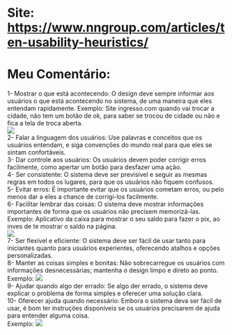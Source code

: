 # Site: https://www.nngroup.com/articles/ten-usability-heuristics/

# Meu Comentário:
1- Mostrar o que está acontecendo: O design deve sempre informar aos usuários o que está acontecendo no sistema, de uma maneira que eles entendam rapidamente. Exemplo: Site ingresso.com quando vai trocar a cidade, não tem um botão de ok, para saber se trocou de cidade ou não e fica a tela de troca aberta. <br>          <img src="https://github.com/jaquemfvs/Bertoti/assets/118978492/93c7383c-9e84-4768-806e-27c3257bd5f0"> <br>
2- Falar a linguagem dos usuários: Use palavras e conceitos que os usuários entendam, e siga convenções do mundo real para que eles se sintam confortáveis. <br>
3- Dar controle aos usuários: Os usuários devem poder corrigir erros facilmente, como apertar um botão para desfazer uma ação. <br>
4- Ser consistente: O sistema deve ser previsível e seguir as mesmas regras em todos os lugares, para que os usuários não fiquem confusos. <br>
5- Evitar erros: É importante evitar que os usuários cometam erros, ou pelo menos dar a eles a chance de corrigi-los facilmente. <br>
6- Facilitar lembrar das coisas: O sistema deve mostrar informações importantes de forma que os usuários não precisem memorizá-las. Exemplo: Aplicativo da caixa para mostrar o seu saldo para fazer o pix, ao inves de te mostrar o saldo na página. <br> <img src="https://github.com/jaquemfvs/Bertoti/assets/118978492/9c6b4c55-c158-4c9f-bac1-b2e830cca531"> <br>
7- Ser flexível e eficiente: O sistema deve ser fácil de usar tanto para iniciantes quanto para usuários experientes, oferecendo atalhos e opções personalizadas. <br>
8- Manter as coisas simples e bonitas: Não sobrecarregue os usuários com informações desnecessárias; mantenha o design limpo e direto ao ponto.<br> 
Exemplo: <img src="https://github.com/jaquemfvs/Bertoti/assets/118978492/ed3376e7-708c-4597-9185-83be0783fb73"> <br>
9- Ajudar quando algo der errado: Se algo der errado, o sistema deve explicar o problema de forma simples e oferecer uma solução clara. <br> 
10- Oferecer ajuda quando necessário: Embora o sistema deva ser fácil de usar, é bom ter instruções disponíveis se os usuários precisarem de ajuda para entender alguma coisa. <br> Exemplo: <img src="https://github.com/jaquemfvs/Bertoti/assets/118978492/40be8495-c66a-43e9-a4da-3ee05e0dc3cc"> <br>
